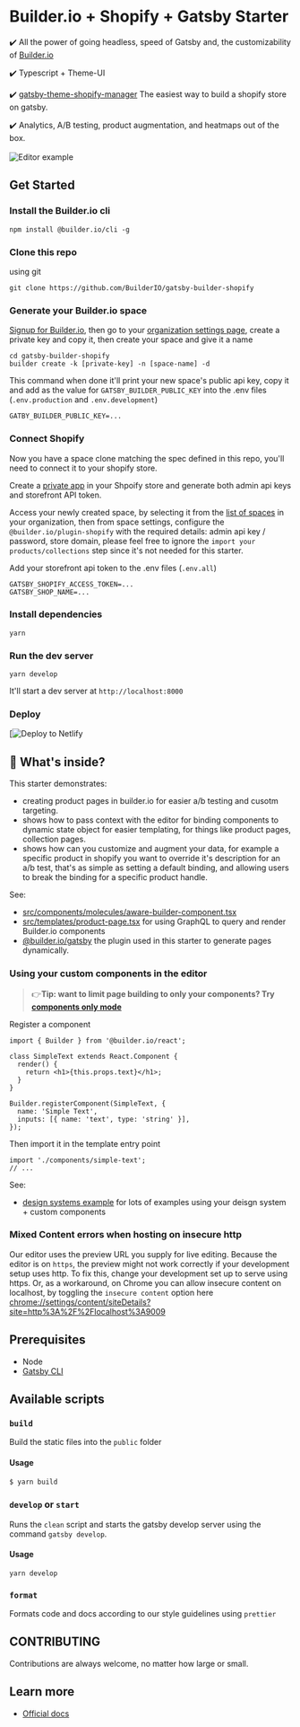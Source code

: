 # Builder.io + Shopify + Gatsby Starter

:heavy_check_mark: All the power of going headless, speed of Gatsby and, the customizability of [Builder.io](https://builder.io)

:heavy_check_mark: Typescript + Theme-UI

:heavy_check_mark: [gatsby-theme-shopify-manager](https://github.com/thetrevorharmon/gatsby-theme-shopify-manager) The easiest way to build a shopify store on gatsby.

:heavy_check_mark: Analytics, A/B testing, product augmentation, and heatmaps out of the box.
<br />
<br />
<img src="https://user-images.githubusercontent.com/5093430/96180755-c331ff00-0ee7-11eb-8b9f-b5e80ba8052e.gif" alt="Editor example" />

## Get Started

### Install the Builder.io cli

```
npm install @builder.io/cli -g
```

### Clone this repo

using git

```
git clone https://github.com/BuilderIO/gatsby-builder-shopify
```

### Generate your Builder.io space

<!-- TODO: link "private key" to a forum post or doc showing how to create that -->

[Signup for Builder.io](builder.io/signup), then go to your [organization settings page](https://builder.io/account/organization?root=true), create a private key and copy it, then create your space and give it a name

```
cd gatsby-builder-shopify
builder create -k [private-key] -n [space-name] -d
```

This command when done it'll print your new space's public api key, copy it and add as the value for `GATSBY_BUILDER_PUBLIC_KEY` into the .env files (`.env.production` and `.env.development`)

```
GATBY_BUILDER_PUBLIC_KEY=...
```

### Connect Shopify

Now you have a space clone matching the spec defined in this repo, you'll need to connect it to your shopify store.

Create a [private app](https://help.shopify.com/en/manual/apps/private-apps) in your Shpoify store and generate both admin api keys and storefront API token.

Access your newly created space, by selecting it from the [list of spaces](https://builder.io/spaces) in your organization, then from space settings, configure the `@builder.io/plugin-shopify` with the required details: admin api key / password, store domain, please feel free to ignore the `import your products/collections` step since it's not needed for this starter.

Add your storefront api token to the .env files (`.env.all`)

```
GATSBY_SHOPIFY_ACCESS_TOKEN=...
GATSBY_SHOP_NAME=...
```

### Install dependencies

```
yarn
```

### Run the dev server

```
yarn develop
```

It'll start a dev server at `http://localhost:8000`

### Deploy

[![Deploy to Netlify](https://app.netlify.com/start/deploy?repository=https://github.com/BuilderIO/gatsby-builder-shopify)


## 🧐 What's inside?

This starter demonstrates:

- creating product pages in builder.io for easier a/b testing and cusotm targeting.
- shows how to pass context with the editor for binding components to dynamic state object for easier templating, for things like product pages, collection pages.
- shows how can you customize and augment your data, for example a specific product in shopify you want to override it's description for an a/b test, that's as simple as setting a default binding, and allowing users to break the binding for a specific product handle.

See:

- [src/components/molecules/aware-builder-component.tsx](src/components/molecules/aware-builder-component.tsx)
- [src/templates/product-page.tsx](src/templates/product-page.tsx) for using GraphQL to query and render Builder.io components
- [@builder.io/gatsby](https://github.com/builderio/builder/tree/master/packages/gatsby) the plugin used in this starter to generate pages dynamically.

### Using your custom components in the editor

> 👉**Tip: want to limit page building to only your components? Try [components only mode](https://builder.io/c/docs/guides/components-only-mode)**

Register a component

```tsx
import { Builder } from '@builder.io/react';

class SimpleText extends React.Component {
  render() {
    return <h1>{this.props.text}</h1>;
  }
}

Builder.registerComponent(SimpleText, {
  name: 'Simple Text',
  inputs: [{ name: 'text', type: 'string' }],
});
```

Then import it in the template entry point

```tsx
import './components/simple-text';
// ...
```

See:

- [design systems example](https://github.com/BuilderIO/builder/tree/master/examples/react-design-system) for lots of examples using your deisgn system + custom components

### Mixed Content errors when hosting on insecure http

Our editor uses the preview URL you supply for live editing. Because the editor is on `https`, the preview might not work correctly if your development setup uses http. To fix this, change your development set up to serve using https. Or, as a workaround, on Chrome you can allow insecure content on localhost, by toggling the `insecure content` option here [chrome://settings/content/siteDetails?site=http%3A%2F%2Flocalhost%3A9009](chrome://settings/content/siteDetails?site=http%3A%2F%2Flocalhost%3A8000)

## Prerequisites

- Node
- [Gatsby CLI](https://www.gatsbyjs.org/docs/)

## Available scripts

### `build`

Build the static files into the `public` folder

#### Usage

```sh
$ yarn build
```

### `develop` or `start`

Runs the `clean` script and starts the gatsby develop server using the command `gatsby develop`.

#### Usage

```sh
yarn develop
```

### `format`

Formats code and docs according to our style guidelines using `prettier`

## CONTRIBUTING

Contributions are always welcome, no matter how large or small.

## Learn more

- [Official docs](https://www.builder.io/c/docs/getting-started)
